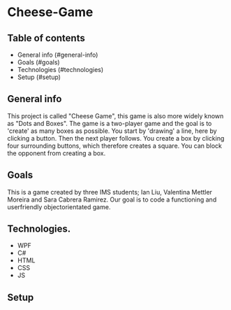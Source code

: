 # Cheese-Game

## Table of contents
* General info (#general-info)
* Goals (#goals)
* Technologies (#technologies)
* Setup (#setup)

## General info
This project is called "Cheese Game", this game is also more widely known as "Dots and Boxes".
The game is a two-player game and the goal is to 'create' as many boxes as possible.
You start by 'drawing' a line, here by clicking a button. Then the next player follows.
You create a box by clicking four surrounding buttons, which therefore creates a square.
You can block the opponent  from creating a box.

## Goals

This is a game created by three IMS students; Ian Liu, Valentina Mettler Moreira and Sara Cabrera Ramirez.
Our goal is to code a functioning and userfriendly objectorientated game.


## Technologies.

* WPF
* C#
* HTML
* CSS
* JS

## Setup
